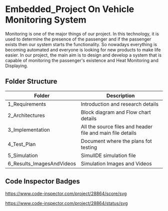 # Embedded_Project On Vehicle Monitoring System

Monitoring is one of the major things of our project. In this technology, it is used to determine the presence of the passenger and if the passenger exists then our system starts the functionality. So nowadays everything is becoming automated and everyone is looking for new products to make life easier. In our project, the main aim is to design and develop a system that is capable of monitoring the passenger's existence and Heat Monitoring and Displaying.

## Folder Structure
|Folder             | Description |
|-------------------| -----------------------------------------|
| 1_Requirements  |Introduction and research details|
| 2_Architectures         | Block diagram and Flow chart details|
| 3_Implementation | All the source files and header file and main file details|
| 4_Test_Plan     | Document where the plans fot testing|
| 5_Simulation     | SimulIDE simulation file|
| 6_Results_ImagesAndVideos      | Simulation Images and Videos|

## Code Inspector Badges

https://www.code-inspector.com/project/28864/score/svg

https://www.code-inspector.com/project/28864/status/svg
